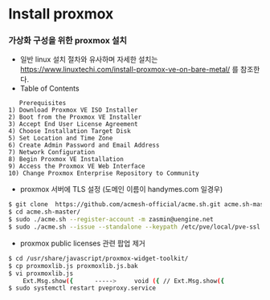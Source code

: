 # Install proxmox

### 가상화 구성을 위한 proxmox 설치

* 일반 linux 설치 절차와 유사하며 자세한 설치는 https://www.linuxtechi.com/install-proxmox-ve-on-bare-metal/ 를 참조한다.
* Table of Contents

```
   Prerequisites
1) Download Proxmox VE ISO Installer
2) Boot from the Proxmox VE Installer
3) Accept End User License Agreement
4) Choose Installation Target Disk
5) Set Location and Time Zone
6) Create Admin Password and Email Address
7) Network Configuration
8) Begin Proxmox VE Installation
9) Access the Proxmox VE Web Interface
10) Change Proxmox Enterprise Repository to Community
```

* proxmox 서버에 TLS 설정 (도메인 이름이 handymes.com 일경우)

```bash
$ git clone  https://github.com/acmesh-official/acme.sh.git acme.sh-master
$ cd acme.sh-master/
$ sudo ./acme.sh --register-account -m zasmin@uengine.net
$ sudo ./acme.sh --issue --standalone --keypath /etc/pve/local/pve-ssl.key --server letsencrypt --fullchainpath /etc/pve/local/pve-ssl.pem --reloadcmd "systemctl restart pveproxy" -d proxmox3.handymes.com
```

* proxmox public licenses 관련 팝업 제거

```bash
$ cd /usr/share/javascript/proxmox-widget-toolkit/
$ cp proxmoxlib.js proxmoxlib.js.bak
$ vi proxmoxlib.js
    Ext.Msg.show({      ----->     void ({ // Ext.Msg.show({
$ sudo systemctl restart pveproxy.service
```
